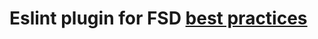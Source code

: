 # Eslint plugin for FSD [best practices](https://github.com/fullstack-development/front-end-best-practices)
